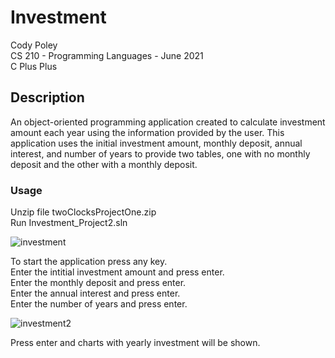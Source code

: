 # Investment
Cody Poley <br>
CS 210 - Programming Languages - June 2021 <br>
C Plus Plus <br>

## Description
An object-oriented programming application created to calculate investment amount each year using the information provided by the user. This application uses the initial investment amount, monthly deposit, annual interest, and number of years to provide two tables, one with no monthly deposit and the other with a monthly deposit.

### Usage
Unzip file twoClocksProjectOne.zip <br>
Run Investment_Project2.sln <br>

![investment](https://github.com/codyPoley/Investment/assets/145494382/364cd2bc-8a50-49cf-ad2f-42a5cd2d1f55)

To start the application press any key. <br> 
Enter the intitial investment amount and press enter. <br>
Enter the monthly deposit and press enter. <br>
Enter the annual interest and press enter. <br>
Enter the number of years and press enter. <br>

![investment2](https://github.com/codyPoley/Investment/assets/145494382/6321b54b-2e5e-4d03-9525-b86809cec46f)

Press enter and charts with yearly investment will be shown.
